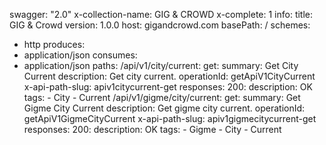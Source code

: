 swagger: "2.0"
x-collection-name: GIG & CROWD
x-complete: 1
info:
  title: GIG & Crowd
  version: 1.0.0
host: gigandcrowd.com
basePath: /
schemes:
- http
produces:
- application/json
consumes:
- application/json
paths:
  /api/v1/city/current:
    get:
      summary: Get City Current
      description: Get city current.
      operationId: getApiV1CityCurrent
      x-api-path-slug: apiv1citycurrent-get
      responses:
        200:
          description: OK
      tags:
      - City
      - Current
  /api/v1/gigme/city/current:
    get:
      summary: Get Gigme City Current
      description: Get gigme city current.
      operationId: getApiV1GigmeCityCurrent
      x-api-path-slug: apiv1gigmecitycurrent-get
      responses:
        200:
          description: OK
      tags:
      - Gigme
      - City
      - Current